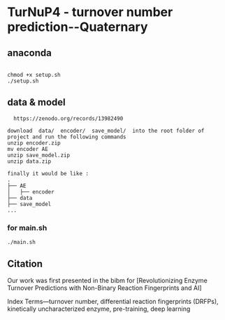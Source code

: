 # TurNuP4 - turnover number prediction--Quaternary

## anaconda
```
 
chmod +x setup.sh       
./setup.sh    
```

## data & model

```
  https://zenodo.org/records/13982490

download  data/  encoder/  save_model/  into the root folder of project and run the following commands
unzip encoder.zip
mv encoder AE
unzip save_model.zip
unzip data.zip

finally it would be like :
.
├── AE
│   ├── encoder
├── data
├── save_model
...

```

### for main.sh
```            
./main.sh              
```






## Citation 

Our work was first presented in the bibm for [Revolutionizing Enzyme Turnover Predictions with Non-Binary Reaction Fingerprints and AI]

Index Terms—turnover number, differential reaction fingerprints (DRFPs), kinetically uncharacterized enzyme, pre-training,
deep learning
